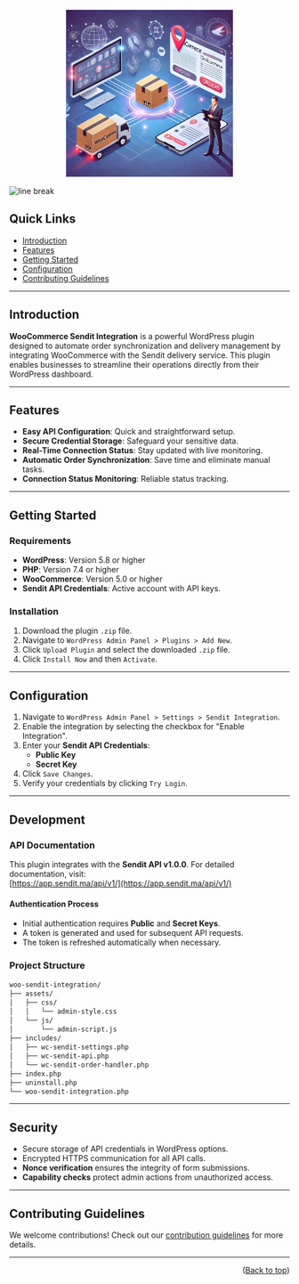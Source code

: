 <div id="top">

<p align="center">
  <img src="logo.jpeg" alt="WooCommerce Sendit Integration" width="300px" height="300px">
</p>
<!-- <p align="center">
  <a href="https://github.com/mfoud444/woo-sendit-integration/actions">
    <img src="https://img.shields.io/github/actions/workflow/status/mfoud444/woo-sendit-integration/release-pipeline.yml?logo=githubactions&label=CI&logoColor=white&color=4169E1" alt="Github Actions">
  </a>
  <a href="https://app.codecov.io/gh/mfoud444/woo-sendit-integration">
    <img src="https://img.shields.io/codecov/c/github/mfoud444/woo-sendit-integration?logo=codecov&logoColor=white&label=Coverage&color=5D4ED3" alt="Test Coverage">
  </a>
  <a href="https://pypi.python.org/pypi/woocommerce-sendit-integration/">
    <img src="https://img.shields.io/pypi/v/woocommerce-sendit-integration?logo=Python&logoColor=white&label=PyPI&color=7934C5" alt="PyPI Version">
  </a>
  <a href="https://www.pepy.tech/projects/woocommerce-sendit-integration">
    <img src="https://img.shields.io/pepy/dt/woocommerce-sendit-integration?logo=PyPI&logoColor=white&label=Downloads&color=9400D3" alt="Total Downloads">
  </a>
  <a href="https://opensource.org/license/mit/">
    <img src="https://img.shields.io/github/license/mfoud444/woo-sendit-integration?logo=opensourceinitiative&logoColor=white&label=License&color=8A2BE2" alt="MIT License">
  </a>
</p> -->

</div>

<img src="https://raw.githubusercontent.com/eli64s/readme-ai/eb2a0b4778c633911303f3c00f87874f398b5180/docs/docs/assets/svg/line-gradient.svg" alt="line break" width="100%" height="3px">

## Quick Links

- [Introduction](#introduction)
- [Features](#features)
- [Getting Started](#getting-started)
- [Configuration](#configuration)
- [Contributing Guidelines](#contributing)

---

## Introduction

**WooCommerce Sendit Integration** is a powerful WordPress plugin designed to automate order synchronization and delivery management by integrating WooCommerce with the Sendit delivery service. This plugin enables businesses to streamline their operations directly from their WordPress dashboard.

---

## Features

- **Easy API Configuration**: Quick and straightforward setup.  
- **Secure Credential Storage**: Safeguard your sensitive data.  
- **Real-Time Connection Status**: Stay updated with live monitoring.  
- **Automatic Order Synchronization**: Save time and eliminate manual tasks.  
- **Connection Status Monitoring**: Reliable status tracking.

---

## Getting Started

### Requirements

- **WordPress**: Version 5.8 or higher  
- **PHP**: Version 7.4 or higher  
- **WooCommerce**: Version 5.0 or higher  
- **Sendit API Credentials**: Active account with API keys.

### Installation

1. Download the plugin `.zip` file.  
2. Navigate to `WordPress Admin Panel > Plugins > Add New`.  
3. Click `Upload Plugin` and select the downloaded `.zip` file.  
4. Click `Install Now` and then `Activate`.  

---

## Configuration

1. Navigate to `WordPress Admin Panel > Settings > Sendit Integration`.  
2. Enable the integration by selecting the checkbox for "Enable Integration".  
3. Enter your **Sendit API Credentials**:
   - **Public Key**  
   - **Secret Key**  
4. Click `Save Changes`.  
5. Verify your credentials by clicking `Try Login`.

---

## Development

### API Documentation

This plugin integrates with the **Sendit API v1.0.0**. For detailed documentation, visit:  
[https://app.sendit.ma/api/v1/](https://app.sendit.ma/api/v1/)  

#### Authentication Process

- Initial authentication requires **Public** and **Secret Keys**.  
- A token is generated and used for subsequent API requests.  
- The token is refreshed automatically when necessary.  

### Project Structure

```
woo-sendit-integration/
├── assets/
│   ├── css/
│   │   └── admin-style.css
│   └── js/
│       └── admin-script.js
├── includes/
│   ├── wc-sendit-settings.php
│   ├── wc-sendit-api.php
│   └── wc-sendit-order-handler.php
├── index.php
├── uninstall.php
└── woo-sendit-integration.php
```

---

## Security

- Secure storage of API credentials in WordPress options.  
- Encrypted HTTPS communication for all API calls.  
- **Nonce verification** ensures the integrity of form submissions.  
- **Capability checks** protect admin actions from unauthorized access.  

---

## Contributing Guidelines

We welcome contributions! Check out our [contribution guidelines](#) for more details.

---

<p align="right">(<a href="#top">Back to top</a>)</p>
